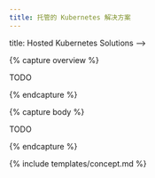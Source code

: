 ```yaml
---
title: 托管的 Kubernetes 解决方案
---
```

<!-->
title: Hosted Kubernetes Solutions
-->

{% capture overview %}

TODO

{% endcapture %}


{% capture body %}

TODO

{% endcapture %}


{% include templates/concept.md %}


